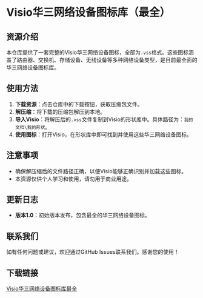 # Visio华三网络设备图标库（最全）

## 资源介绍

本仓库提供了一套完整的Visio华三网络设备图标，全部为`.vss`格式。这些图标涵盖了路由器、交换机、存储设备、无线设备等多种网络设备类型，是目前最全面的华三网络设备图标库。

## 使用方法

1. **下载资源**：点击仓库中的下载按钮，获取压缩包文件。
2. **解压缩**：将下载的压缩包解压到本地。
3. **导入Visio**：将解压后的`.vss`文件复制到Visio的形状库中。具体路径为：`我的文档\我的形状`。
4. **使用图标**：打开Visio，在形状库中即可找到并使用这些华三网络设备图标。

## 注意事项

- 确保解压缩后的文件路径正确，以便Visio能够正确识别并加载这些图标。
- 本资源仅供个人学习和使用，请勿用于商业用途。

## 更新日志

- **版本1.0**：初始版本发布，包含最全的华三网络设备图标。

## 联系我们

如有任何问题或建议，欢迎通过GitHub Issues联系我们。感谢您的使用！

## 下载链接

[Visio华三网络设备图标库最全](https://pan.quark.cn/s/5e68bcab93be)